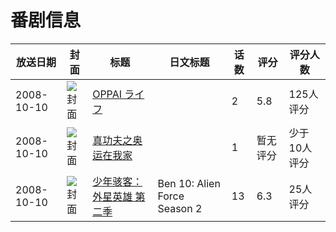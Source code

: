 # 番剧信息

|放送日期|封面|标题|日文标题|话数|评分|评分人数|
|---|---|---|---|---|---|---|
|2008-10-10|![封面](https://bangumi.tv/img/no_icon_subject.png)|[OPPAI ライフ](https://bangumi.tv/subject/70607)||2|5.8|125人评分|
|2008-10-10|![封面](https://lain.bgm.tv/pic/cover/c/bf/2c/208098_xJ4X2.jpg)|[真功夫之奥运在我家](https://bangumi.tv/subject/208098)||1|暂无评分|少于10人评分|
|2008-10-10|![封面](https://lain.bgm.tv/pic/cover/c/4c/9f/277171_tmmIZ.jpg)|[少年骇客：外星英雄 第二季](https://bangumi.tv/subject/277171)|Ben 10: Alien Force Season 2|13|6.3|25人评分|
